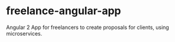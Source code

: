 # freelance-angular-app
Angular 2 App for freelancers to create proposals for clients, using microservices. 
